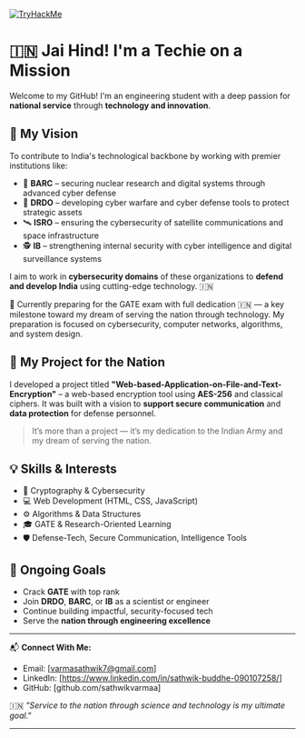 [![TryHackMe](https://tryhackme-badges.s3.amazonaws.com/4693732.png)](https://tryhackme.com/p/4693732)


# 🇮🇳 Jai Hind! I'm a Techie on a Mission

Welcome to my GitHub! I'm an engineering student with a deep passion for **national service** through **technology and innovation**.

## 🎯 My Vision

To contribute to India's technological backbone by working with premier institutions like:

- 🔬 **BARC** – securing nuclear research and digital systems through advanced cyber defense
- 🚀 **DRDO** – developing cyber warfare and cyber defense tools to protect strategic assets
- 🛰️ **ISRO** – ensuring the cybersecurity of satellite communications and space infrastructure
- 🕵️ **IB** – strengthening internal security with cyber intelligence and digital surveillance systems

 I aim to work in **cybersecurity domains** of these organizations to **defend and develop India** using cutting-edge technology. 🇮🇳

🚨 Currently preparing for the GATE exam with full dedication 🇮🇳 — a key milestone toward my dream of serving the nation through technology. My preparation is focused on cybersecurity, computer networks, algorithms, and system design.

## 🔐 My Project for the Nation

I developed a project titled **"Web-based-Application-on-File-and-Text-Encryption"** – a web-based encryption tool using **AES-256** and classical ciphers. It was built with a vision to **support secure communication** and **data protection** for defense personnel.

> It’s more than a project — it’s my dedication to the Indian Army and my dream of serving the nation.

## 💡 Skills & Interests

- 🧠 Cryptography & Cybersecurity
- 💻 Web Development (HTML, CSS, JavaScript)
- ⚙️ Algorithms & Data Structures
- 🎓 GATE & Research-Oriented Learning
- 🛡️ Defense-Tech, Secure Communication, Intelligence Tools

## 🚀 Ongoing Goals

- Crack **GATE** with top rank
- Join **DRDO**, **BARC**, or **IB** as a scientist or engineer
- Continue building impactful, security-focused tech
- Serve the **nation through engineering excellence**

---

📬 **Connect With Me:**

- Email: [varmasathwik7@gmail.com]
- LinkedIn: [https://www.linkedin.com/in/sathwik-buddhe-090107258/]
- GitHub: [github.com/sathwikvarmaa]

🇮🇳 *"Service to the nation through science and technology is my ultimate goal."*

---


<!---
sathwikvarmaa/sathwikvarmaa is a ✨ special ✨ repository because its `README.md` (this file) appears on your GitHub profile.
You can click the Preview link to take a look at your changes.
--->
